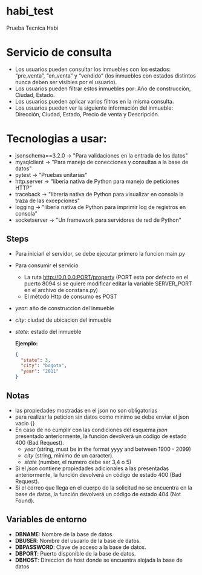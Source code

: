 # habi_test
Prueba Tecnica Habi

# Servicio de consulta
* Los usuarios pueden consultar los inmuebles con los estados: “pre_venta”, “en_venta” y “vendido” (los inmuebles con estados distintos nunca deben ser visibles por el usuario).
* Los usuarios pueden filtrar estos inmuebles por: Año de construcción, Ciudad, Estado.
* Los usuarios pueden aplicar varios filtros en la misma consulta.
* Los usuarios pueden ver la siguiente información del inmueble: Dirección, Ciudad, Estado, Precio de venta y Descripción.

# Tecnologias a usar:
  - jsonschema==3.2.0 -> "Para validaciones en la entrada de los datos"
  - mysqlclient -> "Para manejo de conecciones y consultas a la base de datos"
  - pytest -> "Pruebas unitarias"
  - http.server -> "liberia nativa de Python para manejo de peticiones HTTP"
  - traceback -> "libreria nativa de Python para visualizar en consola la traza de las excepciones"
  - logging -> "liberia nativa de Python para imprimir log de registros en consola"  
  - socketserver -> "Un framework para servidores de red de Python"

## Steps
* Para iniciarl el servidor, se debe ejecutar primero la funcion main.py
* Para consumir el servicio 
  * La ruta http://0.0.0.0:PORT/property  (PORT esta por defecto en el puerto 8094 si se quiere modificar editar la variable SERVER_PORT en el archivo de constans.py)
  * El método Http de consumo es POST

* _year_: año de construccion del inmueble
* _city_: ciudad de ubicacion del inmueble
* _state_: estado del inmueble

    **Ejemplo:**

    ```json
    {
      "state": 3,
      "city": "bogota",
      "year": "2011"
    }
    ```

## Notas
* las propiedades mostradas en el json no son obligatorias
* para realizar la peticion sin datos como minimo se debe enviar el json vacio {}
* En caso de no cumplir con las condiciones del esquema _json_ presentado anteriormente, la función devolverá un código de estado 400 (Bad Request).
  * _year_ (string, must be in the format yyyy and between 1900 - 2099)
  * _city_ (string, minimo de un caracter).
  * _state_ (number, el numero debe ser 3,4 o 5)
* Si el _json_ contiene propiedades adicionales a las presentadas anteriormente, la función devolverá un código de estado 400 (Bad Request).
* Si el correo que llega en el cuerpo de la solicitud no se encuentra en la base de datos, la función devolverá un código de estado 404 (Not Found).


## Variables de entorno

* **DBNAME**: Nombre de la base de datos.
* **DBUSER**: Nombre del usuario de la base de datos.
* **DBPASSWORD**: Clave de acceso a la base de datos.
* **DBPORT**: Puerto disponible de la base de datos.
* **DBHOST**: Direccion de host donde se encuentra alojada la base de datos 
